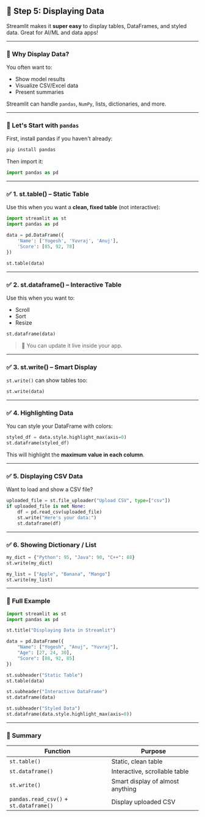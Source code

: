 ## 🔹 **Step 5: Displaying Data**

Streamlit makes it **super easy** to display tables, DataFrames, and styled data. Great for AI/ML and data apps!

---

### 🧠 Why Display Data?

You often want to:

* Show model results
* Visualize CSV/Excel data
* Present summaries

Streamlit can handle `pandas`, `NumPy`, lists, dictionaries, and more.

---

### 🐼 Let's Start with `pandas`

First, install pandas if you haven't already:

```bash
pip install pandas
```

Then import it:

```python
import pandas as pd
```

---

### ✅ 1. **st.table()** – Static Table

Use this when you want a **clean, fixed table** (not interactive):

```python
import streamlit as st
import pandas as pd

data = pd.DataFrame({
    'Name': ['Yogesh', 'Yuvraj', 'Anuj'],
    'Score': [85, 92, 78]
})

st.table(data)
```

---

### ✅ 2. **st.dataframe()** – Interactive Table

Use this when you want to:

* Scroll
* Sort
* Resize

```python
st.dataframe(data)
```

> 🔄 You can update it live inside your app.

---

### ✅ 3. **st.write()** – Smart Display

`st.write()` can show tables too:

```python
st.write(data)
```

---

### ✅ 4. **Highlighting Data**

You can style your DataFrame with colors:

```python
styled_df = data.style.highlight_max(axis=0)
st.dataframe(styled_df)
```

This will highlight the **maximum value in each column**.

---

### ✅ 5. **Displaying CSV Data**

Want to load and show a CSV file?

```python
uploaded_file = st.file_uploader("Upload CSV", type=["csv"])
if uploaded_file is not None:
    df = pd.read_csv(uploaded_file)
    st.write("Here's your data:")
    st.dataframe(df)
```

---

### ✅ 6. **Showing Dictionary / List**

```python
my_dict = {"Python": 95, "Java": 90, "C++": 88}
st.write(my_dict)

my_list = ["Apple", "Banana", "Mango"]
st.write(my_list)
```

---

### 🧪 Full Example

```python
import streamlit as st
import pandas as pd

st.title("Displaying Data in Streamlit")

data = pd.DataFrame({
    "Name": ["Yogesh", "Anuj", "Yuvraj"],
    "Age": [27, 24, 30],
    "Score": [88, 92, 85]
})

st.subheader("Static Table")
st.table(data)

st.subheader("Interactive DataFrame")
st.dataframe(data)

st.subheader("Styled Data")
st.dataframe(data.style.highlight_max(axis=0))
```

---

### 🧠 Summary

| Function                               | Purpose                          |
| -------------------------------------- | -------------------------------- |
| `st.table()`                           | Static, clean table              |
| `st.dataframe()`                       | Interactive, scrollable table    |
| `st.write()`                           | Smart display of almost anything |
| `pandas.read_csv()` + `st.dataframe()` | Display uploaded CSV             |

